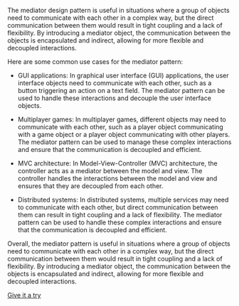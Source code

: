 The mediator design pattern is useful in situations where a group of objects need to communicate with each other in a complex way, but the direct communication between them would result in tight coupling and a lack of flexibility. By introducing a mediator object, the communication between the objects is encapsulated and indirect, allowing for more flexible and decoupled interactions.

Here are some common use cases for the mediator pattern:

- GUI applications: In graphical user interface (GUI) applications, the user interface objects need to communicate with each other, such as a button triggering an action on a text field. The mediator pattern can be used to handle these interactions and decouple the user interface objects.


- Multiplayer games: In multiplayer games, different objects may need to communicate with each other, such as a player object communicating with a game object or a player object communicating with other players. The mediator pattern can be used to manage these complex interactions and ensure that the communication is decoupled and efficient.


- MVC architecture: In Model-View-Controller (MVC) architecture, the controller acts as a mediator between the model and view. The controller handles the interactions between the model and view and ensures that they are decoupled from each other.


- Distributed systems: In distributed systems, multiple services may need to communicate with each other, but direct communication between them can result in tight coupling and a lack of flexibility. The mediator pattern can be used to handle these complex interactions and ensure that the communication is decoupled and efficient.


Overall, the mediator pattern is useful in situations where a group of objects need to communicate with each other in a complex way, but the direct communication between them would result in tight coupling and a lack of flexibility. By introducing a mediator object, the communication between the objects is encapsulated and indirect, allowing for more flexible and decoupled interactions.

[Give it a try](./../../../../../../../test/java/io/barblin/patterns/behavioral/mediator/MediatorTest.java)